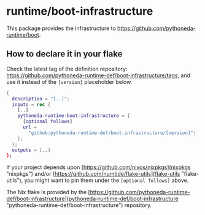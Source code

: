 # runtime/boot-infrastructure

This package provides the infrastructure to <https://github.com/pythoneda-runtime/boot>.

## How to declare it in your flake

Check the latest tag of the definition repository: https://github.com/pythoneda-runtime-def/boot-infrastructure/tags, and use it instead of the `[version]` placeholder below.

```nix
{
  description = "[..]";
  inputs = rec {
    [..]
    pythoneda-runtime-boot-infrastructure = {
      [optional follows]
      url =
        "github:pythoneda-runtime-def/boot-infrastructure/[version]";
    };
  };
  outputs = [..]
};
```

If your project depends upon [https://github.com/nixos/nixpkgs](nixpkgs "nixpkgs") and/or [https://github.com/numtide/flake-utils](flake-utils "flake-utils"), you might want to pin them under the `[optional follows]` above.

The Nix flake is provided by the [https://github.com/pythoneda-runtime-def/boot-infrastructure](pythoneda-runtime-def/boot-infrastructure "pythoneda-runtime-def/boot-infrastructure") repository.
